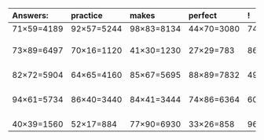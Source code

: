 | Answers: | practice | makes | perfect | ! |
| :--- | :--- | :--- | :--- | :--- |
| 71×59=4189 | 92×57=5244 | 98×83=8134 | 44×70=3080 | 74×72=5328 | 
|   |   |   |   |   | 
|   |   |   |   |   | 
|   |   |   |   |   | 
| 73×89=6497 | 70×16=1120 | 41×30=1230 | 27×29=783 | 86×26=2236 | 
|   |   |   |   |   | 
|   |   |   |   |   | 
|   |   |   |   |   | 
|   |   |   |   |   | 
| 82×72=5904 | 64×65=4160 | 85×67=5695 | 88×89=7832 | 49×47=2303 | 
|   |   |   |   |   | 
|   |   |   |   |   | 
|   |   |   |   |   | 
|   |   |   |   |   | 
| 94×61=5734 | 86×40=3440 | 84×41=3444 | 74×86=6364 | 60×72=4320 | 
|   |   |   |   |   | 
|   |   |   |   |   | 
|   |   |   |   |   | 
|   |   |   |   |   | 
| 40×39=1560 | 52×17=884 | 77×90=6930 | 33×26=858 | 96×91=8736 | 
